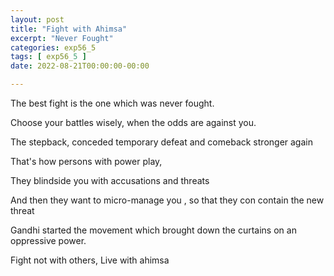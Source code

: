 ```yaml
---
layout: post
title: "Fight with Ahimsa"
excerpt: "Never Fought"
categories: exp56_5
tags: [ exp56_5 ]
date: 2022-08-21T00:00:00-00:00

---
```


The best fight is the one which was never fought.

Choose your battles wisely, when the odds are against you.

The stepback, conceded temporary defeat and comeback stronger again

That's how persons with power play,

They blindside you with accusations and threats

And then they want to micro-manage you , so that they con contain the new threat

Gandhi started the movement which brought down the curtains on an oppressive power.

Fight not with others, Live with ahimsa
